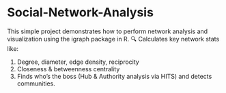 # Social-Network-Analysis
This simple project demonstrates how to perform network analysis and visualization using the igraph package in R.
🔍 Calculates key network stats like:
1) Degree, diameter, edge density, reciprocity
2) Closeness & betweenness centrality
3) Finds who’s the boss (Hub & Authority analysis via HITS) and detects communities.
